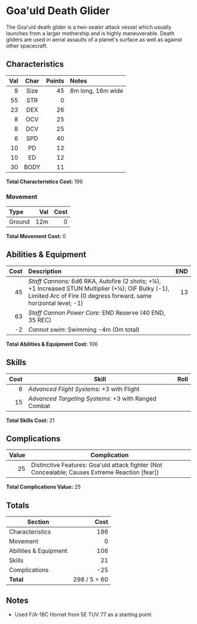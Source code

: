 # Goa'uld Death Glider

The Goa'uld death glider is a two-seater attack vessel which usually launches from a larger mothership and is highly maneuverable. Death gliders are used in aerial assaults of a planet's surface as well as against other spacecraft.

## Characteristics

Val | Char | Points | Notes
---:|:----:|-------:|:----
9   | Size | 45 | 8m long, 16m wide
55  | STR  | 0 | 
23  | DEX  | 26 | 
8   | OCV  | 25 |
8   | DCV  | 25 |
6   | SPD  | 40 | 
10  | PD   | 12 |
10  | ED   | 12 |
30  | BODY  | 11 | 

**Total Characteristics Cost:** 196

### Movement

Type | Val | Cost
:----|----:|----:
Ground  | 12m | 0

**Total Movement Cost:** 0

## Abilities & Equipment

Cost | Description | END
----:|:------------|---:
45   | _Staff Cannons:_ 6d6 RKA, Autofire (2 shots; +¼), +1 Increased STUN Multiplier (+¼); OIF Bulky (-1), Limited Arc of Fire (0 degress forward, same horizontal level; -1) | 13
63   | _Staff Cannon Power Core:_ END Reserve (40 END, 35 REC)
-2   | _Cannot swim:_ Swimming -4m (0m total) |

**Total Abilities & Equipment Cost:** 106

## Skills

Cost | Skill | Roll
----:|-------|-----
6    | _Advanced Flight Systems:_ +3 with Flight
15   | _Advanced Targeting Systems:_ +3 with Ranged Combat

**Total Skills Cost:** 21

## Complications

Value | Complication
-----:|-------------
25    | Distinctive Features: Goa'uld attack fighter (Not Concealable; Causes Extreme Reaction [fear])

**Total Complications Value:** 25

## Totals

 Section               | Cost 
-----------------------|-----:
 Characteristics       | 196
 Movement              | 0
 Abilities & Equipment | 106
 Skills                | 21
 Complications         | -25
 **Total**             | 298 / 5 = 60

## Notes

* Used F/A-18C Hornet from 5E TUV 77 as a starting point.
